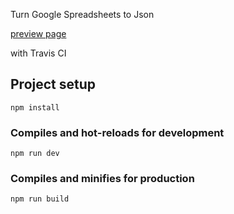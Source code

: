 Turn Google Spreadsheets to Json

[preview page](https://lightkk.github.io/googleSheetToJson/)

with Travis CI

## Project setup
```
npm install
```

### Compiles and hot-reloads for development
```
npm run dev
```

### Compiles and minifies for production
```
npm run build
```
